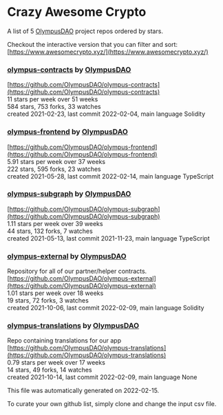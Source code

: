 # Crazy Awesome Crypto
A list of 5 [OlympusDAO](https://github.com/OlympusDAO) project repos ordered by stars.  

Checkout the interactive version that you can filter and sort: 
[https://www.awesomecrypto.xyz/](https://www.awesomecrypto.xyz/)  


### [olympus-contracts](https://github.com/OlympusDAO/olympus-contracts) by [OlympusDAO](https://github.com/OlympusDAO)  
  
[https://github.com/OlympusDAO/olympus-contracts](https://github.com/OlympusDAO/olympus-contracts)  
11 stars per week over 51 weeks  
584 stars, 753 forks, 33 watches  
created 2021-02-23, last commit 2022-02-04, main language Solidity  


### [olympus-frontend](https://github.com/OlympusDAO/olympus-frontend) by [OlympusDAO](https://github.com/OlympusDAO)  
  
[https://github.com/OlympusDAO/olympus-frontend](https://github.com/OlympusDAO/olympus-frontend)  
5.91 stars per week over 37 weeks  
222 stars, 595 forks, 23 watches  
created 2021-05-28, last commit 2022-02-14, main language TypeScript  


### [olympus-subgraph](https://github.com/OlympusDAO/olympus-subgraph) by [OlympusDAO](https://github.com/OlympusDAO)  
  
[https://github.com/OlympusDAO/olympus-subgraph](https://github.com/OlympusDAO/olympus-subgraph)  
1.11 stars per week over 39 weeks  
44 stars, 132 forks, 7 watches  
created 2021-05-13, last commit 2021-11-23, main language TypeScript  


### [olympus-external](https://github.com/OlympusDAO/olympus-external) by [OlympusDAO](https://github.com/OlympusDAO)  
Repository for all of our partner/helper contracts.   
[https://github.com/OlympusDAO/olympus-external](https://github.com/OlympusDAO/olympus-external)  
1.01 stars per week over 18 weeks  
19 stars, 72 forks, 3 watches  
created 2021-10-06, last commit 2022-02-09, main language Solidity  


### [olympus-translations](https://github.com/OlympusDAO/olympus-translations) by [OlympusDAO](https://github.com/OlympusDAO)  
Repo containing translations for our app  
[https://github.com/OlympusDAO/olympus-translations](https://github.com/OlympusDAO/olympus-translations)  
0.79 stars per week over 17 weeks  
14 stars, 49 forks, 14 watches  
created 2021-10-14, last commit 2022-02-09, main language None  


This file was automatically generated on 2022-02-15.  

To curate your own github list, simply clone and change the input csv file.  
